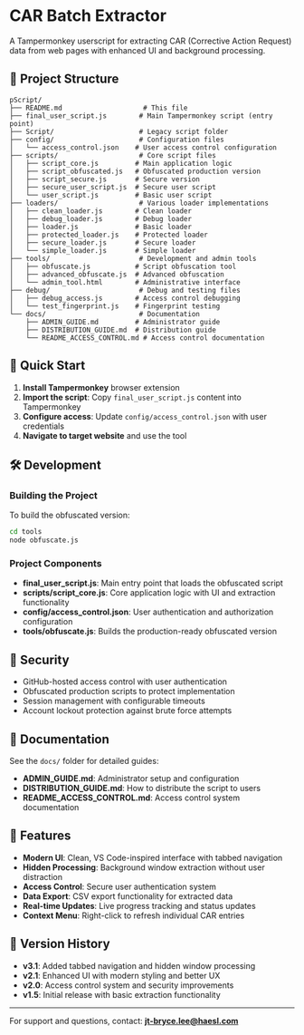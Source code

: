 # CAR Batch Extractor

A Tampermonkey userscript for extracting CAR (Corrective Action Request) data from web pages with enhanced UI and background processing.

## 📁 Project Structure

```
pScript/
├── README.md                    # This file
├── final_user_script.js        # Main Tampermonkey script (entry point)
├── Script/                     # Legacy script folder
├── config/                     # Configuration files
│   └── access_control.json    # User access control configuration
├── scripts/                    # Core script files
│   ├── script_core.js         # Main application logic
│   ├── script_obfuscated.js   # Obfuscated production version
│   ├── script_secure.js       # Secure version
│   ├── secure_user_script.js  # Secure user script
│   └── user_script.js         # Basic user script
├── loaders/                    # Various loader implementations
│   ├── clean_loader.js        # Clean loader
│   ├── debug_loader.js        # Debug loader
│   ├── loader.js              # Basic loader
│   ├── protected_loader.js    # Protected loader
│   ├── secure_loader.js       # Secure loader
│   └── simple_loader.js       # Simple loader
├── tools/                      # Development and admin tools
│   ├── obfuscate.js           # Script obfuscation tool
│   ├── advanced_obfuscate.js  # Advanced obfuscation
│   └── admin_tool.html        # Administrative interface
├── debug/                      # Debug and testing files
│   ├── debug_access.js        # Access control debugging
│   └── test_fingerprint.js    # Fingerprint testing
└── docs/                       # Documentation
    ├── ADMIN_GUIDE.md         # Administrator guide
    ├── DISTRIBUTION_GUIDE.md  # Distribution guide
    └── README_ACCESS_CONTROL.md # Access control documentation
```

## 🚀 Quick Start

1. **Install Tampermonkey** browser extension
2. **Import the script**: Copy `final_user_script.js` content into Tampermonkey
3. **Configure access**: Update `config/access_control.json` with user credentials
4. **Navigate to target website** and use the tool

## 🛠️ Development

### Building the Project

To build the obfuscated version:
```bash
cd tools
node obfuscate.js
```

### Project Components

- **final_user_script.js**: Main entry point that loads the obfuscated script
- **scripts/script_core.js**: Core application logic with UI and extraction functionality
- **config/access_control.json**: User authentication and authorization configuration
- **tools/obfuscate.js**: Builds the production-ready obfuscated version

## 🔐 Security

- GitHub-hosted access control with user authentication
- Obfuscated production scripts to protect implementation
- Session management with configurable timeouts
- Account lockout protection against brute force attempts

## 📖 Documentation

See the `docs/` folder for detailed guides:
- **ADMIN_GUIDE.md**: Administrator setup and configuration
- **DISTRIBUTION_GUIDE.md**: How to distribute the script to users
- **README_ACCESS_CONTROL.md**: Access control system documentation

## 🎯 Features

- **Modern UI**: Clean, VS Code-inspired interface with tabbed navigation
- **Hidden Processing**: Background window extraction without user distraction
- **Access Control**: Secure user authentication system
- **Data Export**: CSV export functionality for extracted data
- **Real-time Updates**: Live progress tracking and status updates
- **Context Menu**: Right-click to refresh individual CAR entries

## 📝 Version History

- **v3.1**: Added tabbed navigation and hidden window processing
- **v2.1**: Enhanced UI with modern styling and better UX
- **v2.0**: Access control system and security improvements
- **v1.5**: Initial release with basic extraction functionality

---

For support and questions, contact: **jt-bryce.lee@haesl.com**